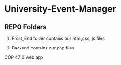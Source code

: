 # University-Event-Manager

## REPO Folders

1. Front_End folder contains our html,css, js files

2. Backend contains our php files










COP 4710 web app
